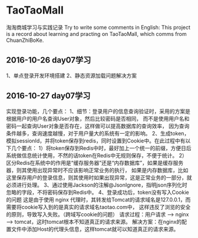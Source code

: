 # TaoTaoMall
淘淘商城学习与实践记录
Try to write some comments in English:
This project is a record about learning and practing on TaoTaoMall, which comms from ChuanZhiBoKe.

## 2016-10-26 day07学习
1、单点登录开发环境搭建
2、静态资源加载问题解决方案

## 2016-10-27 day07学习
实现登录功能，几个要点：
1、细节：登录用户的信息查询验证时，采用的方案是根据用户的用户名查询User对象，然后比较密码是否相同，
		而不是使用用户名和密码一起查询User对象是否存在，这样做可以提高数据库的查询效率，
		因为查询条件越多，查询速度越慢，对于用户量大的系统有一定的影响。
2、生成token，模拟sessionId，并将token保存到redis，同时设置到Cookie中。在此过程中有以下几个要点：
1）将token保存到Redis中时，最好加上一个统一的前缀，方便日后系统做信息统计使用，不然的话token在Redis中无规则保存，不便于统计。
2）区分Redis在系统中的作用是“缓存服务器”还是“内存数据库”，如果是缓存服务器，则其使用出现异常时不应该影响正常业务的执行，
	如果是内存数据库，比如这里保存用户的登录信息，则其使用时如果出现异常，这是正常业务的一部分，就必须进行处理。
3、通过使用Jackson的注解@JsonIgnore，指明json序列化时忽略的字段，不将密码保存到Redis中。
4、登录成功后，token没有写入Cookie的问题
	这是由于使用 nginx 代理时，其转发给Tomcat的请求域名是127.0.0.1，而需要将cookie写入到的是真实的请求域名taotao.com中，
	这样违反了浏览的安全的原则，导致写入失败。（跨域写cookie的问题）
	请求过程：用户请求 --> nginx --> tomcat，这时tomcat根本不知道真正的请求来源。
	解决方案：在nginx的配置文件中添加Host的代理头信息，这样tomcat就可以知道真正的请求来源。
     

